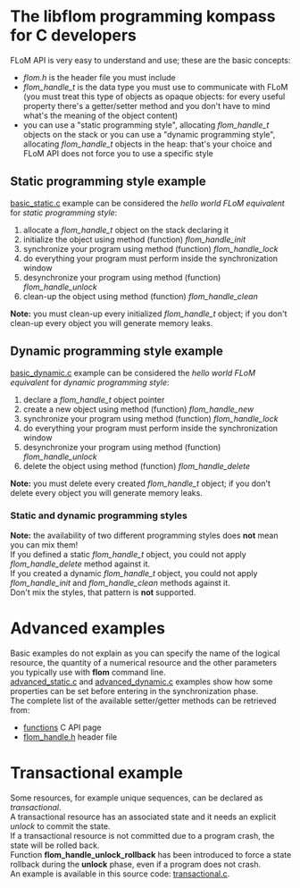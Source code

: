 # The libflom programming kompass for C developers

FLoM API is very easy to understand and use; these are the basic concepts:

* *flom.h* is the header file you must include
* *flom_handle_t* is the data type you must use to communicate with FLoM (you must treat this type of objects as opaque objects: for every useful property there's a getter/setter method and you don't have to mind what's the meaning of the object content)
* you can use a "static programming style", allocating *flom_handle_t* objects on the stack or you can use a "dynamic programming style", allocating *flom_handle_t* objects in the heap: that's your choice and FLoM API does not force you to use a specific style

## Static programming style example

[basic_static.c](https://github.com/tiian/flom/blob/master/doc/examples/basic_static.c) example can be considered the *hello world FLoM equivalent* for *static programming style*:

1. allocate a *flom_handle_t* object on the stack declaring it
2. initialize the object using method (function) *flom_handle_init*
3. synchronize your program using method (function) *flom_handle_lock*
4. do everything your program must perform inside the synchronization window
5. desynchronize your program using method (function) *flom_handle_unlock*
6. clean-up the object using method (function) *flom_handle_clean*

**Note:** you must clean-up every initialized *flom_handle_t* object; if you don't clean-up every object you will generate memory leaks.

## Dynamic programming style example

[basic_dynamic.c](https://github.com/tiian/flom/blob/master/doc/examples/basic_dynamic.c) example can be considered the *hello world FLoM equivalent* for *dynamic programming style*:

1. declare a *flom_handle_t* object pointer
2. create a new object using method (function) *flom_handle_new*
3. synchronize your program using method (function) *flom_handle_lock*
4. do everything your program must perform inside the synchronization window
5. desynchronize your program using method (function) *flom_handle_unlock*
6. delete the object using method (function) *flom_handle_delete*

**Note:** you must delete every created *flom_handle_t* object; if you don't delete every object you will generate memory leaks.

### Static and dynamic programming styles

**Note:** the availability of two different programming styles does **not** mean you can mix them!    
If you defined a static *flom_handle_t* object, you could not apply *flom_handle_delete* method against it.   
If you created a dynamic *flom_handle_t* object, you could not apply *flom_handle_init* and *flom_handle_clean* methods against it.   
Don't mix the styles, that pattern is **not** supported.

# Advanced examples
Basic examples do not explain as you can specify the name of the logical resource, the quantity of a numerical resource and the other parameters you typically use with **flom** command line.    
[advanced_static.c](https://github.com/tiian/flom/blob/master/doc/examples/advanced_static.c) and [advanced_dynamic.c](https://github.com/tiian/flom/blob/master/doc/examples/advanced_dynamic.c) examples show how some properties can be set before entering in the synchronization phase.    
The complete list of the available setter/getter methods can be retrieved from:

* [functions](http://www.tiian.org/flom/API/C/globals_func.html) C API page
* [flom_handle.h](https://github.com/tiian/flom/blob/master/src/flom_handle.h) header file

# Transactional example
Some resources, for example unique sequences, can be declared as *transactional*.    
A transactional resource has an associated state and it needs an explicit *unlock* to commit the state.     
If a transactional resource is not committed due to a program crash, the state will be rolled back.    
Function **flom_handle_unlock_rollback** has been introduced to force a state rollback during the **unlock** phase, even if a program does not crash.   
An example is available in this source code: [transactional.c](https://github.com/tiian/flom/blob/master/doc/examples/transactional.c).

